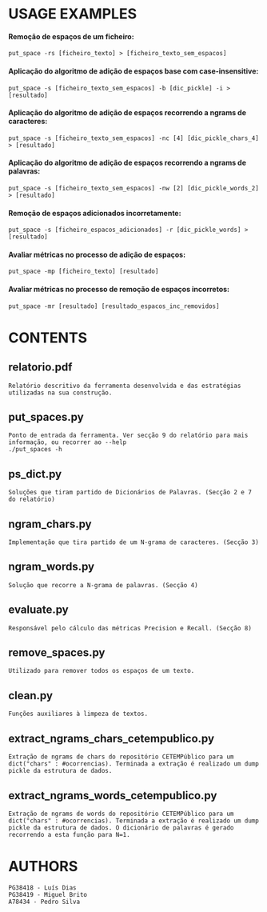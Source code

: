 # USAGE EXAMPLES

#### Remoção de espaços de um ficheiro:
    
    put_space -rs [ficheiro_texto] > [ficheiro_texto_sem_espacos]
    
#### Aplicação do algoritmo de adição de espaços base com case-insensitive:
    
    put_space -s [ficheiro_texto_sem_espacos] -b [dic_pickle] -i > [resultado]
    
#### Aplicação do algoritmo de adição de espaços recorrendo a ngrams de caracteres:
    
    put_space -s [ficheiro_texto_sem_espacos] -nc [4] [dic_pickle_chars_4] > [resultado]
    
#### Aplicação do algoritmo de adição de espaços recorrendo a ngrams de palavras:
    
    put_space -s [ficheiro_texto_sem_espacos] -nw [2] [dic_pickle_words_2] > [resultado]
    
#### Remoção de espaços adicionados incorretamente:
    
    put_space -s [ficheiro_espacos_adicionados] -r [dic_pickle_words] > [resultado]
    
#### Avaliar métricas no processo de adição de espaços:
    
    put_space -mp [ficheiro_texto] [resultado]
    
#### Avaliar métricas no processo de remoção de espaços incorretos:
    
    put_space -mr [resultado] [resultado_espacos_inc_removidos]


# CONTENTS

## relatorio.pdf

	Relatório descritivo da ferramenta desenvolvida e das estratégias utilizadas na sua construção.

## put_spaces.py

	Ponto de entrada da ferramenta. Ver secção 9 do relatório para mais informação, ou recorrer ao --help
	./put_spaces -h

## ps_dict.py

	Soluções que tiram partido de Dicionários de Palavras. (Secção 2 e 7 do relatório)

## ngram_chars.py

	Implementação que tira partido de um N-grama de caracteres. (Secção 3)

## ngram_words.py

	Solução que recorre a N-grama de palavras. (Secção 4)

## evaluate.py

	Responsável pelo cálculo das métricas Precision e Recall. (Secção 8)

## remove_spaces.py

	Utilizado para remover todos os espaços de um texto.

## clean.py

	Funções auxiliares à limpeza de textos.

## extract_ngrams_chars_cetempublico.py

	Extração de ngrams de chars do repositório CETEMPúblico para um dict("chars" : #ocorrencias). Terminada a extração é realizado um dump pickle da estrutura de dados.

## extract_ngrams_words_cetempublico.py

	Extração de ngrams de words do repositório CETEMPúblico para um dict("chars" : #ocorrencias). Terminada a extração é realizado um dump pickle da estrutura de dados. O dicionário de palavras é gerado recorrendo a esta função para N=1.
	
# AUTHORS

	PG38418 - Luís Dias
	PG38419 - Miguel Brito
	A78434 - Pedro Silva
